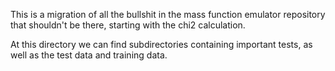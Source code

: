 This is a migration of all the bullshit in the mass function emulator repository that shouldn't be there, starting with the chi2 calculation.

At this directory we can find subdirectories containing important tests, as well as the test data and training data.